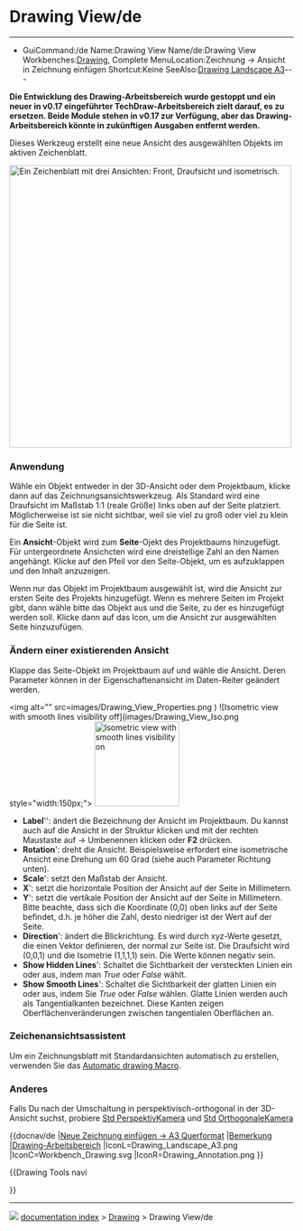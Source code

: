 # Drawing View/de
---
- GuiCommand:/de
   Name:Drawing View
   Name/de:Drawing View
   Workbenches:[Drawing](Drawing_Workbench/de.md), Complete
   MenuLocation:Zeichnung → Ansicht in Zeichnung einfügen
   Shortcut:Keine
   SeeAlso:[Drawing Landscape A3](Drawing_Landscape_A3/de.md)---


**Die Entwicklung des Drawing-Arbeitsbereich wurde gestoppt und ein neuer in v0.17 eingeführter TechDraw-Arbeitsbereich zielt darauf, es zu ersetzen. Beide Module stehen in v0.17 zur Verfügung, aber das Drawing-Arbeitsbereich könnte in zukünftigen Ausgaben entfernt werden.**

Dieses Werkzeug erstellt eine neue Ansicht des ausgewählten Objekts im aktiven Zeichenblatt.

<img alt="Ein Zeichenblatt mit drei Ansichten: Front, Draufsicht und isometrisch." src=images/Drawing_Views.png  style="width:500px;">

### Anwendung

Wähle ein Objekt entweder in der 3D-Ansicht oder dem Projektbaum, klicke dann auf das Zeichnungsansichtswerkzeug. Als Standard wird eine Draufsicht im Maßstab 1:1 (reale Größe) links oben auf der Seite platziert. Möglicherweise ist sie nicht sichtbar, weil sie viel zu groß oder viel zu klein für die Seite ist.

Ein **Ansicht**-Objekt wird zum **Seite**-Ojekt des Projektbaums hinzugefügt. Für untergeordnete Ansichcten wird eine dreistellige Zahl an den Namen angehängt. Klicke auf den Pfeil vor den Seite-Objekt, um es aufzuklappen und den Inhalt anzuzeigen.

Wenn nur das Objekt im Projektbaum ausgewählt ist, wird die Ansicht zur ersten Seite des Projekts hinzugefügt. Wenn es mehrere Seiten im Projekt gibt, dann wähle bitte das Objekt aus und die Seite, zu der es hinzugefügt werden soll. Klicke dann auf das Icon, um die Ansicht zur ausgewählten Seite hinzuzufügen.

### Ändern einer existierenden Ansicht 

Klappe das Seite-Objekt im Projektbaum auf und wähle die Ansicht. Deren Parameter können in der Eigenschaftenansicht im Daten-Reiter geändert werden.

<img alt="" src=images/Drawing_View_Properties.png‎ ) ![Isometric view with smooth lines visibility off](images/Drawing_View_Iso.png‎  style="width:150px;"> <img alt="Isometric view with smooth lines visibility on" src=images/Drawing_View_Iso_SmoothLines.png‎‎  style="width:150px;">

-   **Label**\'\': ändert die Bezeichnung der Ansicht im Projektbaum. Du kannst auch auf die Ansicht in der Struktur klicken und mit der rechten Maustaste auf → Umbenennen klicken oder **F2** drücken.
-   **Rotation**\': dreht die Ansicht. Beispielsweise erfordert eine isometrische Ansicht eine Drehung um 60 Grad (siehe auch Parameter Richtung unten).
-   **Scale**\': setzt den Maßstab der Ansicht.
-   **X**\': setzt die horizontale Position der Ansicht auf der Seite in Millimetern.
-   **Y**\': setzt die vertikale Position der Ansicht auf der Seite in Millimetern. Bitte beachte, dass sich die Koordinate (0,0) oben links auf der Seite befindet, d.h. je höher die Zahl, desto niedriger ist der Wert auf der Seite.
-   **Direction**\': ändert die Blickrichtung. Es wird durch xyz-Werte gesetzt, die einen Vektor definieren, der normal zur Seite ist. Die Draufsicht wird (0,0,1) und die Isometrie (1,1,1,1) sein. Die Werte können negativ sein.
-   **Show Hidden Lines**\': Schaltet die Sichtbarkeit der versteckten Linien ein oder aus, indem man *True* oder *False* wählt.
-   **Show Smooth Lines**\': Schaltet die Sichtbarkeit der glatten Linien ein oder aus, indem Sie *True* oder *False* wählen. Glatte Linien werden auch als Tangentialkanten bezeichnet. Diese Kanten zeigen Oberflächenveränderungen zwischen tangentialen Oberflächen an.

### Zeichenansichtsassistent

Um ein Zeichnungsblatt mit Standardansichten automatisch zu erstellen, verwenden Sie das [Automatic drawing Macro](Macro_Automatic_drawing.md). 

### Anderes

Falls Du nach der Umschaltung in perspektivisch-orthogonal in der 3D-Ansicht suchst, probiere [Std PerspektivKamera](Std_PerspectiveCamera/de.md) und [Std OrthogonaleKamera](Std_OrthographicCamera/de.md)


{{docnav/de
|[Neue Zeichnung einfügen → A3 Querformat](Drawing_Landscape_A3/de.md)
|[Bemerkung](Drawing_Annotation/de.md)
|[Drawing-Arbeitsbereich](Drawing_Workbench/de.md)
|IconL=Drawing_Landscape_A3.png
|IconC=Workbench_Drawing.svg
|IconR=Drawing_Annotation.png
}}


{{Drawing Tools navi

}}



---
![](images/Button_right.svg) [documentation index](../README.md) > [Drawing](Category_Drawing.md) > Drawing View/de
